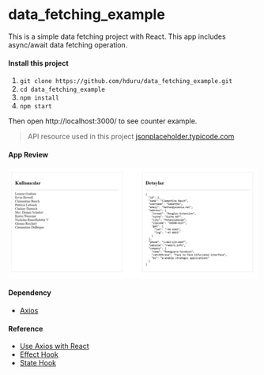 # data_fetching_example

This is a simple data fetching project with React. This app includes async/await data fetching operation.
#### Install this project
1) `git clone https://github.com/hduru/data_fetching_example.git`
2) `cd data_fetching_example`
3) `npm install`
4) `npm start`

Then open http://localhost:3000/ to see counter example.

> API resource used in this project [jsonplaceholder.typicode.com](https://jsonplaceholder.typicode.com/)

#### App Review
![Output](https://github.com/hduru/data_fetching_example/blob/main/public/output.png?raw=true)

#### Dependency
* [Axios](https://github.com/axios/axios)

#### Reference
* [Use Axios with React](https://www.digitalocean.com/community/tutorials/react-axios-react)
* [Effect Hook](https://reactjs.org/docs/hooks-effect.html)
* [State Hook](https://reactjs.org/docs/hooks-state.html)